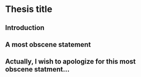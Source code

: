 # Thesis title

## Introduction

## A most obscene statement

## Actually, I wish to apologize for this most obscene statment...

